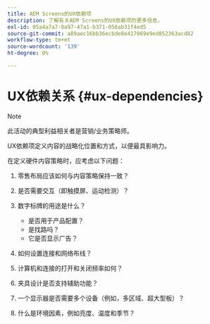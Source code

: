 ```yaml
---
title: AEM Screens的UX依赖项
description: 了解有关AEM Screens的UX依赖项的更多信息。
exl-id: 05a4a7a7-0a97-47a1-b371-056ab31f4ed5
source-git-commit: a89aec16bb36ecbde8e417069e9ed852363acd82
workflow-type: tm+mt
source-wordcount: '139'
ht-degree: 0%

---
```


# UX依赖关系 {#ux-dependencies}

>[!NOTE]
>
>此活动的典型利益相关者是营销/业务策略师。

UX依赖项定义内容的战略化位置和方式，以便最具影响力。

在定义硬件内容策略时，应考虑以下问题：

1. 零售布局应该如何与内容策略保持一致？

1. 是否需要交互（即触摸屏、运动检测）？

1. 数字标牌的用途是什么？

   * 是否用于产品配置？
   * 是找路吗？
   * 它是否显示广告？

1. 如何设置连接和网络布线？

1. 计算机和连接的打开和关闭频率如何？

1. 夹具设计是否支持辅助功能？

1. 一个显示器是否需要多个设备（例如，多区域、超大型板）？

1. 什么是环境因素，例如亮度、温度和季节？
